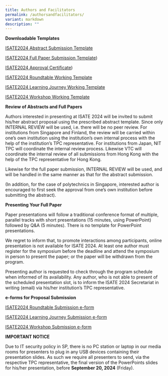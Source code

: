 ```yaml
---
title: Authors and Facilitators
permalink: /authorsandfacilitators/
variant: markdown
description: ""
---
```

<p><strong>Downloadable Templates</strong></p><p></p><p><a href="https://docs.google.com/document/d/1lOJFMm-cBgLtYxB3OjyS16g86lNrPAVb/edit?usp=sharing&amp;ouid=115597147790999350487&amp;rtpof=true&amp;sd=true" rel="noopener noreferrer nofollow" target="_blank">ISATE2024 Abstract Submission Template</a></p><p><a href="https://docs.google.com/document/d/1ox_x_EMVUHxnYxMv6iGqbRaD19e1uISu/edit?usp=sharing&amp;ouid=115597147790999350487&amp;rtpof=true&amp;sd=true" rel="noopener noreferrer nofollow" target="_blank">ISATE2024 Full Paper Submission Template</a>)</p><p><a href="https://drive.google.com/file/d/1bPPVTa4jArxUbqI91Ha5aRY12WH3tiyQ/view?usp=sharing" rel="noopener noreferrer nofollow" target="_blank">ISATE2024 Approval Certificate</a>)</p><p><a href="https://docs.google.com/document/d/1aBsbBh176BRCC28slc8IpTBOm78ZlCQq/edit?usp=sharing&amp;ouid=115597147790999350487&amp;rtpof=true&amp;sd=true" rel="noopener noreferrer nofollow" target="_blank">ISATE2024 Roundtable Working Template</a></p><p><a href="https://docs.google.com/document/d/18RMULMfW4y9q-N2v61z8eivijSAyfpUE/edit?usp=sharing&amp;ouid=115597147790999350487&amp;rtpof=true&amp;sd=true" rel="noopener noreferrer nofollow" target="_blank">ISATE2024 Learning Journey Working Template</a></p><p><a href="https://docs.google.com/document/d/1MkPxMf4gTYCNMkjbyWkGPlBnJDzQ-HRY/edit?usp=sharing&amp;ouid=115597147790999350487&amp;rtpof=true&amp;sd=true" rel="noopener noreferrer nofollow" target="_blank">ISATE2024 Workshop Working Template</a></p><p><strong>Review of Abstracts and Full Papers</strong></p><p>Authors interested in presenting at ISATE 2024 will be invited to submit his/her abstract proposal using the prescribed abstract template. Since only INTERNAL REVIEW will be used, i.e. there will be no peer review. For institutions from Singapore and Finland, the review will be carried within one’s own institution using the institution’s own internal process with the help of the institution’s TPC representative. For institutions from Japan, NIT TPC will coordinate the internal review process. Likewise VTC will coordinate the internal review of all submissions from Hong Kong with the help of the TPC representative for Hong Kong.</p><p>Likewise for the full paper submission, INTERNAL REVIEW will be used, and will be handled in the same manner as that for the abstract submission.</p><p>(In addition, for the case of polytechnics in Singapore, interested author is encouraged to first seek the approval from one’s own institution before submitting the abstract).</p><p></p><p><strong>Presenting Your Full Paper</strong></p><p>Paper presentations will follow a traditional conference format of multiple, parallel tracks with short presentations (15 minutes, using PowerPoint) followed by Q&amp;A (5 minutes). There is no template for PowerPoint presentations.</p><p>We regret to inform that, to promote interactions among participants, online presentation is not available for ISATE 2024. At least one author must register for the symposium before the deadline and attend the symposium in person to present the paper; or the paper will be withdrawn from the program.</p><p>Presenting author is requested to check through the program schedule when informed of its availability. Any author, who is not able to present of the scheduled presentation slot, is to inform the ISATE 2024 Secretariat in writing (email) via his/her institution’s TPC representative.</p><p></p><p><strong>e-forms for Proposal Submission</strong></p><p><a href="https://forms.office.com/pages/responsepage.aspx?id=Av8Edtir20WMrFUAVDI_yQAlQPdKImBElo-aRvXjOD5UNDZGV0RVUVo2QjJPVTJNM09IOFRWSDhIRC4u&amp;web=1&amp;wdLOR=cA10CEFC7-FC36-4F06-9B10-9B9BFA54F417" rel="noopener noreferrer nofollow" target="_blank">ISATE2024 Roundtable Submission e-form</a></p><p><a href="https://forms.office.com/pages/responsepage.aspx?id=Av8Edtir20WMrFUAVDI_yQAlQPdKImBElo-aRvXjOD5UQktMWkpNTjc3WTVZT1Y5SVkzUTNQUVI5VS4u&amp;web=1&amp;wdLOR=cAE5C4C47-9502-464D-AC54-770CCAAD93C9" rel="noopener noreferrer nofollow" target="_blank">ISATE2024 Learning Journey Submission e-form</a></p><p><a href="https://forms.office.com/pages/responsepage.aspx?id=Av8Edtir20WMrFUAVDI_yQAlQPdKImBElo-aRvXjOD5UNFlDMEEwRlpNMU9JUVo5R0hNVTY4WEFKWC4u&amp;web=1&amp;wdLOR=c0A3BD41B-9DE7-486C-BC6F-09FB94B72B5F" rel="noopener noreferrer nofollow" target="_blank">ISATE2024 Workshop Submission e-form</a></p><p><strong>IMPORTANT NOTICE</strong></p><p>Due to IT security policy in SP, there is no PC station or laptop in our media rooms for presenters to plug in any USB devices containing their presentation slides. As such we require all presenters to send, via the respective TPC representative, the final version of the PowerPoints slides for his/her presentation, before <strong>September 20, 2024</strong> (Friday).</p>